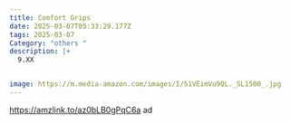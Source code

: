 ```yaml
---
title: Comfort Grips
date: 2025-03-07T05:33:29.177Z
tags: 2025-03-07
Category: "others "
description: |+
  9.XX


image: https://m.media-amazon.com/images/I/51VEimVu9QL._SL1500_.jpg
---
```

https://amzlink.to/az0bLB0gPqC6a   ad